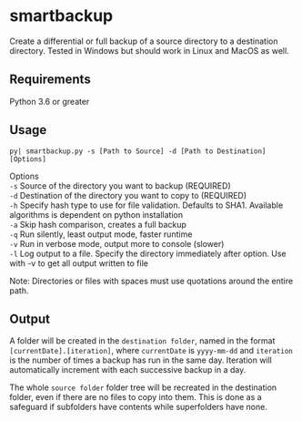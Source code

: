# smartbackup  
  
Create a differential or full backup of a source directory to a destination directory. Tested in Windows but should work in Linux and MacOS as well.
  
## Requirements  
  
Python 3.6 or greater
  
## Usage  
  
`py| smartbackup.py -s [Path to Source] -d [Path to Destination] [Options]` 
  
Options  
`-s`  Source of the directory you want to backup (REQUIRED)  
`-d`  Destination of the directory you want to copy to (REQUIRED)  
`-h`  Specify hash type to use for file validation. Defaults to SHA1. Available algorithms is dependent on python installation  
`-a`  Skip hash comparison, creates a full backup  
`-q`  Run silently, least output mode, faster runtime  
`-v`  Run in verbose mode, output more to console (slower)  
`-l`  Log output to a file. Specify the directory immediately after option. Use with -v to get all output written to file

Note: Directories or files with spaces must use quotations around the entire path.  
  
## Output  
  
A folder will be created in the `destination folder`, named in the format `[currentDate].[iteration]`, where `currentDate` is `yyyy-mm-dd` and `iteration` is the number of times a backup has run in the same day. Iteration will automatically increment with each successive backup in a day.  
  
The whole `source folder` folder tree will be recreated in the destination folder, even if there are no files to copy into them. This is done as a safeguard if subfolders have contents while superfolders have none.
